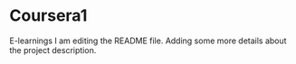 # Coursera1
E-learnings
I am editing the README file. Adding some more details about the project description.
